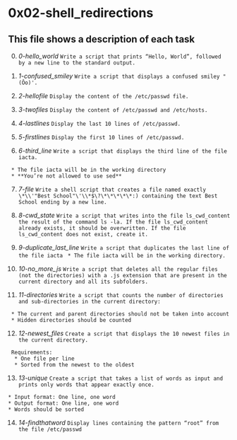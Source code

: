 # **0x02-shell_redirections**

## **This file shows a description of each task**

0. *0-hello_world*
`Write a script that prints “Hello, World”, followed by a new line to the standard output.`

1. *1-confused_smiley*
`Write a script that displays a confused smiley "(Ôo)'.`

2. *2-hellofile*
`Display the content of the /etc/passwd file.`

3. *3-twofiles*
`Display the content of /etc/passwd and /etc/hosts.`

4. *4-lastlines*
`Display the last 10 lines of /etc/passwd.`

5. *5-firstlines*
`Display the first 10 lines of /etc/passwd.`

6. *6-third_line*
`Write a script that displays the third line of the file iacta.`
~~~~
 * The file iacta will be in the working directory
 * **You’re not allowed to use sed**
~~~~

7. *7-file*
`Write a shell script that creates a file named exactly \*\\'"Best School"\'\\*$\?\*\*\*\*\*:) containing the text Best School ending by a new line.`

8. *8-cwd_state*
`Write a script that writes into the file ls_cwd_content the result of the command ls -la. If the file ls_cwd_content already exists, it should be overwritten. If the file ls_cwd_content does not exist, create it.`

9. *9-duplicate_last_line*
`Write a script that duplicates the last line of the file iacta`
` * The file iacta will be in the working directory.`

10. *10-no_more_js*
`Write a script that deletes all the regular files (not the directories) with a .js extension that are present in the current directory and all its subfolders.`

11. *11-directories*
`Write a script that counts the number of directories and sub-directories in the current directory:`
~~~~
 * The current and parent directories should not be taken into account
 * Hidden directories should be counted
~~~~

12. *12-newest_files*
`Create a script that displays the 10 newest files in the current directory.`
~~~~ 
 Requirements:
  * One file per line
  * Sorted from the newest to the oldest
~~~~

13. *13-unique*
 `Create a script that takes a list of words as input and prints only words that appear exactly once.`
~~~~
* Input format: One line, one word
* Output format: One line, one word
* Words should be sorted
~~~~

14. *14-findthatword*
`Display lines containing the pattern “root” from the file /etc/passwd`
